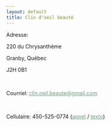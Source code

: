 ```yaml
---
layout: default
title: Clin d'oeil beauté
---
```


<section id="shopify-section-template--21965297713493__main" class="shopify-section page-section">
    <div class="contact" data-section-id="template--21965297713493__main" data-section-type="contact">
        <div class="contact__inner">
            <div class="contact__content">
                <div class="contact__rte page__rte">
                    <p>Adresse:</p>
                    <p>220 du Chrysanthème</p>
                    <p>Granby, Québec</p>
                    <p>J2H 0B1</p>
                    <p>&nbsp;</p>
                    <p>
                    Courriel: <a style="color: #6E9B7C;" href="mailto:clin.oeil.beaute@gmail.com?subject=Clin d'oeil beauté&body=Écrivez votre demande ici">clin.oeil.beaute@gmail.com</a>
                    </p>
                    <p>&nbsp;</p>
                    <p>
                    Cellulaire: 450-525-0774 (<a style="color: #6E9B7C;" href="tel:+14505250774">appel</a> / <a style="color: #6E9B7C;" href="sms:+14505250774?body=Écrivez votre demande ici">texto</a>)
                    </p>
                </div>
            </div>
        </div>
    </div>
</section>